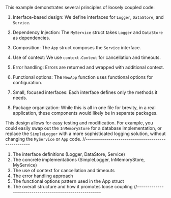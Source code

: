 This example demonstrates several principles of loosely coupled code:

1. Interface-based design: We define interfaces for `Logger`, `DataStore`, and `Service`.

2. Dependency Injection: The `MyService` struct takes `Logger` and `DataStore` as dependencies.

3. Composition: The `App` struct composes the `Service` interface.

4. Use of context: We use `context.Context` for cancellation and timeouts.

5. Error handling: Errors are returned and wrapped with additional context.

6. Functional options: The `NewApp` function uses functional options for configuration.

7. Small, focused interfaces: Each interface defines only the methods it needs.

8. Package organization: While this is all in one file for brevity, in a real application, these components would likely be in separate packages.

This design allows for easy testing and modification. For example, you could easily swap out the `InMemoryStore` for a database implementation, or replace the `SimpleLogger` with a more sophisticated logging solution, without changing the `MyService` or `App` code.
//---------------------------------------------------
1. The interface definitions (Logger, DataStore, Service)
2. The concrete implementations (SimpleLogger, InMemoryStore, MyService)
3. The use of context for cancellation and timeouts
4. The error handling approach
5. The functional options pattern used in the App struct
6. The overall structure and how it promotes loose coupling
//--------------------------------------------------------